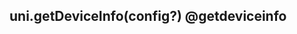 ## uni.getDeviceInfo(config?) @getdeviceinfo

<!-- UTSAPIJSON.getDeviceInfo.description -->

<!-- UTSAPIJSON.getDeviceInfo.param -->

<!-- UTSAPIJSON.getDeviceInfo.returnValue -->

<!-- UTSAPIJSON.getDeviceInfo.compatibility -->

<!-- UTSAPIJSON.getDeviceInfo.tutorial -->

<!-- UTSAPIJSON.general_type.name -->

<!-- UTSAPIJSON.general_type.param -->